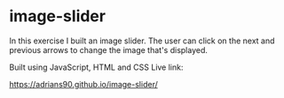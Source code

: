 # image-slider

In this exercise I built an image slider. The user can click on the next and previous arrows to change the image that's displayed.

Built using JavaScript, HTML and CSS
Live link:

https://adrians90.github.io/image-slider/
